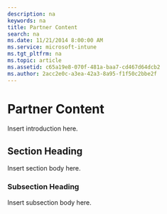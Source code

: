```yaml
---
description: na
keywords: na
title: Partner Content
search: na
ms.date: 11/21/2014 8:00:00 AM
ms.service: microsoft-intune
ms.tgt_pltfrm: na
ms.topic: article
ms.assetid: c65a19e8-070f-481a-baa7-cd467d64dcb2
ms.author: 2acc2e0c-a3ea-42a3-8a95-f1f50c2bbe2f
---
```

# Partner Content
Insert introduction here.

## Section Heading
Insert section body here.

### Subsection Heading
Insert subsection body here.


